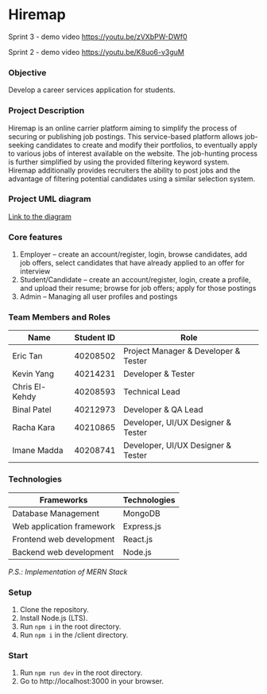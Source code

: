 # Hiremap

Sprint 3 - demo video
https://youtu.be/zVXbPW-DWf0

Sprint 2 - demo video
https://youtu.be/K8uo6-v3guM

### Objective

Develop a career services application for students.

### Project Description

Hiremap is an online carrier platform aiming to simplify the process of securing or publishing job postings. This service-based platform allows job-seeking candidates to create and modify their portfolios, to eventually apply to various jobs of interest available on the website. The job-hunting process is further simplified by using the provided filtering keyword system. Hiremap additionally provides recruiters the ability to post jobs and the advantage of filtering potential candidates using a similar selection system.

### Project UML diagram

[Link to the diagram](https://www.yworks.com/yed-live/?file=https://gist.githubusercontent.com/kevinyang4/b6a428720aef2fac5955517b1415878b/raw/adf6a9507adbe47324c6739b97dc34418e70097d/Hiremap)

### Core features

1.	Employer – create an account/register, login, browse candidates, add job offers, select candidates that have already applied to an offer for interview 
2.	Student/Candidate – create an account/register, login, create a profile, and upload their resume; browse for job offers; apply for those postings 
3.	Admin – Managing all user profiles and postings

### Team Members and Roles

| Name | Student ID | Role |
| ------------- | ------------- | -----------|
| Eric Tan  | 40208502 | Project Manager & Developer & Tester |
| Kevin Yang | 40214231 | Developer & Tester |
| Chris El-Kehdy | 40208593 | Technical Lead |
| Binal Patel | 40212973 | Developer & QA Lead |
| Racha Kara | 40210865 | Developer, UI/UX Designer & Tester |
| Imane Madda | 40208741 | Developer, UI/UX Designer & Tester |
 
### Technologies

| Frameworks | Technologies |
| ---- | ---- |
| Database Management | MongoDB |
| Web application framework | Express.js |
| Frontend web development | React.js |
| Backend web development | Node.js |

_P.S.: Implementation of MERN Stack_

### Setup

1. Clone the repository.
2. Install Node.js (LTS).
3. Run `npm i` in the root directory.
4. Run `npm i` in the /client directory.

### Start

1. Run `npm run dev` in the root directory.
2. Go to http://localhost:3000 in your browser.
 
